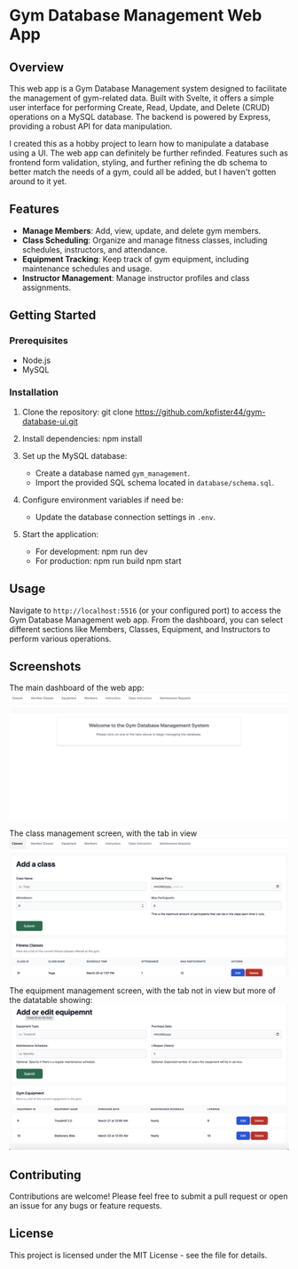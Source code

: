 # Gym Database Management Web App

## Overview
This web app is a Gym Database Management system designed to facilitate the management of gym-related data. Built with Svelte, it offers a simple user interface for performing Create, Read, Update, and Delete (CRUD) operations on a MySQL database. The backend is powered by Express, providing a robust API for data manipulation. 

I created this as a hobby project to learn how to manipulate a database using a UI. The web app can definitely be further refinded. Features such as frontend form validation, styling, and further refining the db schema to better match the needs of a gym, could all be added, but I haven't gotten around to it yet.

## Features
- **Manage Members**: Add, view, update, and delete gym members.
- **Class Scheduling**: Organize and manage fitness classes, including schedules, instructors, and attendance.
- **Equipment Tracking**: Keep track of gym equipment, including maintenance schedules and usage.
- **Instructor Management**: Manage instructor profiles and class assignments.

## Getting Started

### Prerequisites
- Node.js
- MySQL

### Installation
1. Clone the repository:
git clone <https://github.com/kpfister44/gym-database-ui.git>

2. Install dependencies:
npm install

3. Set up the MySQL database:
   - Create a database named `gym_management`.
   - Import the provided SQL schema located in `database/schema.sql`.

4. Configure environment variables if need be:
   - Update the database connection settings in `.env`.

5. Start the application:
    - For development:
    npm run dev
    - For production:
    npm run build
    npm start

## Usage
Navigate to `http://localhost:5516` (or your configured port) to access the Gym Database Management web app. From the dashboard, you can select different sections like Members, Classes, Equipment, and Instructors to perform various operations.

## Screenshots
The main dashboard of the web app:
![Dashboard](https://github.com/kpfister44/gym-database-ui/blob/main/screenshots/dashboard.png "Dashboard View")

The class management screen, with the tab in view
![Class Management](https://github.com/kpfister44/gym-database-ui/blob/main/screenshots/classes.png "Class Management")

The equipment management screen, with the tab not in view but more of the datatable showing:
![Equipment Management](https://github.com/kpfister44/gym-database-ui/blob/main/screenshots/equipment.png "Equipment Management")

## Contributing
Contributions are welcome! Please feel free to submit a pull request or open an issue for any bugs or feature requests.

## License
This project is licensed under the MIT License - see the file for details.
